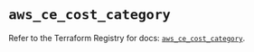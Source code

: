 # `aws_ce_cost_category`

Refer to the Terraform Registry for docs: [`aws_ce_cost_category`](https://registry.terraform.io/providers/hashicorp/aws/5.31.0/docs/resources/ce_cost_category).
